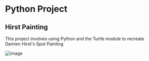 # Python Project
## Hirst Painting
This project involves using Python and the Turtle module to recreate Damien Hirst's Spot Painting

![image](https://github.com/sadafahmedd/python_projects/assets/90939272/c41767ba-fdf7-40df-835a-23ca46264b42)

